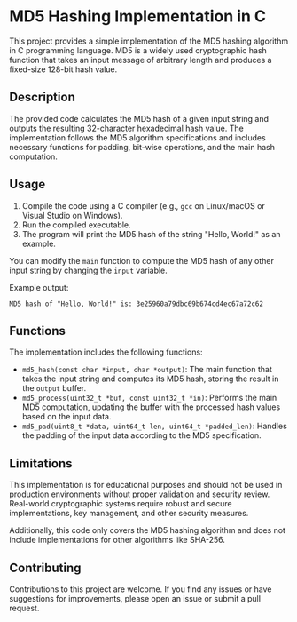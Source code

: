 
# MD5 Hashing Implementation in C

This project provides a simple implementation of the MD5 hashing algorithm in C programming language. MD5 is a widely used cryptographic hash function that takes an input message of arbitrary length and produces a fixed-size 128-bit hash value.

## Description

The provided code calculates the MD5 hash of a given input string and outputs the resulting 32-character hexadecimal hash value. The implementation follows the MD5 algorithm specifications and includes necessary functions for padding, bit-wise operations, and the main hash computation.

## Usage

1. Compile the code using a C compiler (e.g., `gcc` on Linux/macOS or Visual Studio on Windows).
2. Run the compiled executable.
3. The program will print the MD5 hash of the string "Hello, World!" as an example.

You can modify the `main` function to compute the MD5 hash of any other input string by changing the `input` variable.

Example output:

```
MD5 hash of "Hello, World!" is: 3e25960a79dbc69b674cd4ec67a72c62
```

## Functions

The implementation includes the following functions:

- `md5_hash(const char *input, char *output)`: The main function that takes the input string and computes its MD5 hash, storing the result in the `output` buffer.
- `md5_process(uint32_t *buf, const uint32_t *in)`: Performs the main MD5 computation, updating the buffer with the processed hash values based on the input data.
- `md5_pad(uint8_t *data, uint64_t len, uint64_t *padded_len)`: Handles the padding of the input data according to the MD5 specification.

## Limitations

This implementation is for educational purposes and should not be used in production environments without proper validation and security review. Real-world cryptographic systems require robust and secure implementations, key management, and other security measures.

Additionally, this code only covers the MD5 hashing algorithm and does not include implementations for other algorithms like SHA-256.

## Contributing

Contributions to this project are welcome. If you find any issues or have suggestions for improvements, please open an issue or submit a pull request.

```

